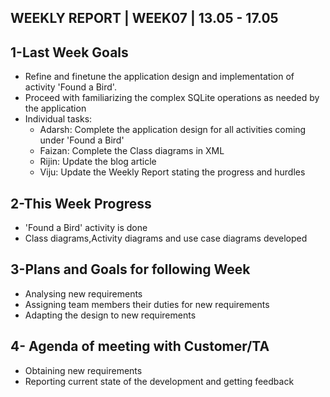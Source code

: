 ## WEEKLY REPORT | WEEK07 | 13.05 - 17.05

## 1-Last Week Goals 

 * Refine and finetune the application design and implementation of activity 'Found a Bird'.
* Proceed with familiarizing the complex SQLite operations as needed by the application
* Individual tasks:
  * Adarsh: Complete the application design for all activities coming under 'Found a Bird'
  * Faizan: Complete the Class diagrams in XML
  * Rijin:  Update the blog article
  * Viju:   Update the Weekly Report stating the progress and hurdles

## 2-This Week Progress

* 'Found a Bird' activity is done
* Class diagrams,Activity diagrams and use case diagrams developed

## 3-Plans and Goals for following Week

* Analysing new requirements 
* Assigning team members their duties for new requirements
* Adapting the design to new requirements

 
## 4- Agenda of meeting with Customer/TA

* Obtaining new requirements
* Reporting current state of the development and getting feedback
